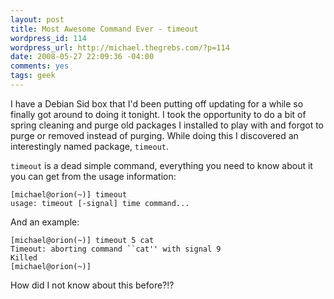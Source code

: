 ```yaml
--- 
layout: post
title: Most Awesome Command Ever - timeout
wordpress_id: 114
wordpress_url: http://michael.thegrebs.com/?p=114
date: 2008-05-27 22:09:36 -04:00
comments: yes
tags: geek
---
```

I have a Debian Sid box that I'd been putting off updating for a while so finally got around to doing it tonight.  I took the opportunity to do a bit of spring cleaning and purge old packages I installed to play with and forgot to purge or removed instead of purging.  While doing this I discovered an interestingly named package, <code>timeout</code>.

<code>timeout</code> is a dead simple command, everything you need to know about it you can get from the usage information:

```
[michael@orion(~)] timeout
usage: timeout [-signal] time command...
```

And an example:
```
[michael@orion(~)] timeout 5 cat
Timeout: aborting command ``cat'' with signal 9
Killed
[michael@orion(~)] 
```

How did I not know about this before?!?
